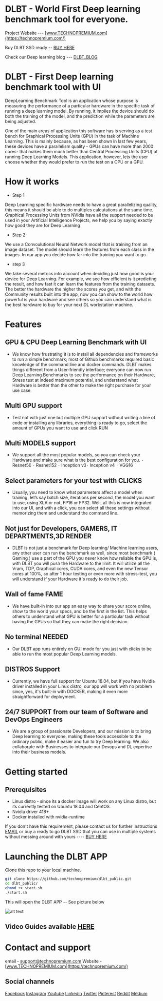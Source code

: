 # DLBT - World First Deep learning benchmark tool for everyone. 
Project Website --- [www.TECHNOPREMIUM.com](https://technopremium.com/)

Buy DLBT SSD ready -- [BUY HERE](https://maverick-tech.com/products/dlbt-ssd)

Check our Deep learning blog --- [DLBT_BLOG](https://technopremium.com/blog/)

# DLBT - First Deep learning benchmark tool with UI  

DeepLearning Benchmark Tool is an application whose purpose is measuring the performance of a particular hardware in the specific task of running a deep learning model. By running, it implies the device should do both the training of the model, and the prediction while the parameters are being adjusted.

One of the main areas of application this software has is serving as a test bench for Graphical Processing Units (GPU) in the task of Machine Learning. This is mainly because, as has been shown in last few years, these devices have a parallelism quality - GPUs can have more than 2000 cores- that makes them much better than Central Processing Units (CPU) at running Deep Learning Models. This application, however, lets the user choose whether they would prefer to run the test on a CPU or a GPU.

# How it works 

* Step 1

Deep Learning specific hardware needs to have a great parallelizing quality, this means it should be able to do multiples calcutations at the same time. Graphical Processing Units from NVidia have all the support needed to be used in your Artificial Intelligence Projects, we help you by saying exactly how good they are for Deep Learning

* Step 2 

We use a Convoulutional Neural Network model that is training from an image dataset. The model should learn the features from each class in the images. In our app you decide how far into the training you want to go.

* step 3

We take several metrics into account when deciding just how good is your device for Deep Learning. For example, we see how efficient is it predicting the result, and how fast it can learn the features from the training datasets. The better the hardware the higher the scores you get, and with the Community results built into the app, now you can show to the world how powerful is your hardware and see others so you can understand what is the best hardware to buy for your next DL workstation machine.

# Features 

## GPU & CPU Deep Learning Benchmark with UI

- We know how frustrating it is to install all dependencies and frameworks to run a simple benchmark; most of Github benchmarks required basic knowledge of the command line and docker commands. DLBT makes things different from a User-friendly interface; everyone can now run Deep Learning Benchmarks to see the performance on their Hardware, Stress test at indeed maximum potential, and understand what Hardware is better than the other to make the right purchase for your use case.

## Multi GPU support

- Test not with just one but multiple GPU support without writing a line of code or installing any libraries, everything is ready to go, select the amount of GPUs you want to use and click RUN

## Multi MODELS support

- We support all the most popular models, so you can check your Hardware and make sure what is the best configuration for you. ٠ Resnet50 ٠ Resnet152 ٠ Inception v3٠ Inception v4 ٠ VGG16

## Select parameters for your test with CLICKS

- Usually, you need to know what parameters affect a model when training, let’s say batch size, iterations per second, the model you want to use, using XLA or not, FP16 or FP32. Well, all this is now integrated into our UI, and with a click, you can select all these settings without memorizing them and understand the command line.

## Not just for Developers, GAMERS, IT DEPARTMENTS,3D RENDER

- DLBT is not just a benchmark for Deep learning/ Machine learning users, any other user can run the benchmark as well, since most benchmark ( Gaming ) use a part of the GPU you never know how reliable the GPU is, with DLBT you will push the Hardware to the limit. It will utilize all the Vram, TDP, Graphical cores, CUDA cores, and even the new Tensor cores at 100%, so after 1 hour testing or even more with stress-test, you will understand if your Hardware it's ready to do their job.

## Wall of fame FAME

- We have built-in into our app an easy way to share your score online, show to the world your specs, and be the first in the list. This helps others to understand what GPU is better for a particular task without having the GPUs so that they can make the right decision.

## No terminal NEEDED

- Our DLBT app runs entirely on GUI mode for you just with clicks to be able to run the most popular Deep Learning models.

## DISTROS Support

- Currently, we have full support for Ubuntu 18.04, but if you have Nvidia driver installed in your Linux distro, our app will work with no problem since, yes, it's built-in with DOCKER, making it even more straightforward for deployment.

## 24/7 SUPPORT from our team of Software and DevOps Engineers

- We are a group of passionate Developers, and our mission is to bring Deep learning to everyone, making these tools accessible to the ordinary public, make it easier and fun to try Deep learning. We also collaborate with Businesses to integrate our Devops and DL expertise into their business models.

# Getting started 

## Prerequisites 

* Linux distro - since its a docker image will work on any Linux distro, but its currently tested on Ubuntu 18.04 and CentOS. 
* Nvidia driver 418+ 
* Docker installed with nvidia-runtime 

If you don't have this requirement, please contact us for further instructions [EMAIL](support@technopremium.com) or buy a ready to go DLBT SSD that you can use in multiple systems without messing around with yours ---- [BUY HERE](https://maverick-tech.com/products/dlbt-ssd) 

# Launching the DLBT APP 

Clone this repo to your local machine. 

```bash 
git clone https://github.com/technopremium/dlbt_public.git
cd dlbt_public/
chmod +x start.sh
./start.sh
```

This will open the DLBT APP -- See picture below 

![alt text](https://github.com/technopremium/dlbt_public/blob/master/dlbtmarkdown.png?raw=true)

## Video Guides available [HERE](https://www.youtube.com/channel/UCyskeAVxrGH0RfftrQ-Xl0Q) 

# Contact and support 

email - support@technopremium.com 
Website - [www.TECHNOPREMIUM.com](https://technopremium.com/)

## Social channels
[Facebook](https://www.facebook.com/technopremium)
[Instagram](https://www.instagram.com/technopremium/)
[Youtube](https://www.youtube.com/channel/UCyskeAVxrGH0RfftrQ-Xl0Q)
[Linkedin](https://www.linkedin.com/in/ruben-r-fernandez-105322135/)
[Twitter](https://twitter.com/technopremium1)
[Pinterest](https://www.pinterest.com/TechnopremiumUSA/)
[Reddit](https://www.reddit.com/user/gimel1213)
[Medium](https://medium.com/@technopremiumusa)


